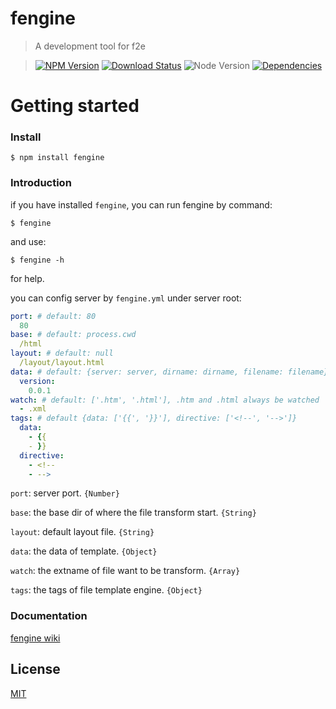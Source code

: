 fengine
==========

>A development tool for f2e

>[![NPM Version][npm-image]][npm-url]
>[![Download Status][download-image]][npm-url]
>![Node Version][node-image]
>[![Dependencies][david-image]][david-url]

Getting started
==========

### Install

```shell
$ npm install fengine
```

### Introduction

if you have installed `fengine`, you can run fengine by command:

```shell
$ fengine
```

and use:

```shell
$ fengine -h
```

for help.

you can config server by `fengine.yml` under server root:
```yml
port: # default: 80
  80
base: # default: process.cwd
  /html
layout: # default: null
  /layout/layout.html
data: # default: {server: server, dirname: dirname, filename: filename}
  version:
    0.0.1
watch: # default: ['.htm', '.html'], .htm and .html always be watched
  - .xml
tags: # default {data: ['{{', '}}'], directive: ['<!--', '-->']}
  data:
    - {{
    - }}
  directive:
    - <!--
    - -->
```

`port`: server port. `{Number}`

`base`: the base dir of where the file transform start. `{String}`

`layout`: default layout file. `{String}`

`data`: the data of template. `{Object}`

`watch`: the extname of file want to be transform. `{Array}`

`tags`: the tags of file template engine. `{Object}`

### Documentation

[fengine wiki](https://github.com/nuintun/fengine/wiki)

## License

[MIT](LICENSE)

[david-image]: http://img.shields.io/david/nuintun/fengine.svg?style=flat-square
[david-url]: https://david-dm.org/nuintun/fengine
[node-image]: http://img.shields.io/node/v/fengine.svg?style=flat-square
[npm-image]: http://img.shields.io/npm/v/fengine.svg?style=flat-square
[npm-url]: https://www.npmjs.org/package/fengine
[download-image]: http://img.shields.io/npm/dm/fengine.svg?style=flat-square
